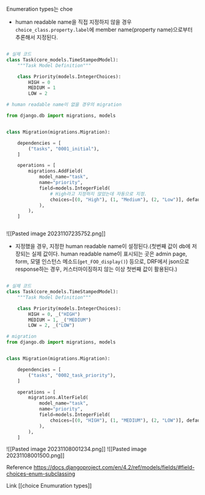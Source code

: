 Enumeration types는 choe


- human readable name을 직접 지정하지 않을 경우 
  `choice_class.property.label`에 member name(property name)으로부터 추론해서 지정된다.
```python

# 실제 코드
class Task(core_models.TimeStampedModel):
    """Task Model Definition"""

    class Priority(models.IntegerChoices):
        HIGH = 0
        MEDIUM = 1
        LOW = 2

# human readable name이 없을 경우의 migration

from django.db import migrations, models


class Migration(migrations.Migration):

    dependencies = [
        ("tasks", "0001_initial"),
    ]

    operations = [
        migrations.AddField(
            model_name="task",
            name="priority",
            field=models.IntegerField(
	            # High라고 지정하지 않았는데 자동으로 지정.
                choices=[(0, "High"), (1, "Medium"), (2, "Low")], default=1
            ),
        ),
    ]



```

![[Pasted image 20231107235752.png]]


- 지정했을 경우, 지정한 human readable name이 설정된다.(첫번째 값이 db에 저장되는 실제 값이다.
  human readable name이 표시되는 곳은 admin page, form, 모델 인스턴스 메소드(`get_FOO_display()`) 등으로, DRF에서 json으로 response하는 경우, 커스터마이징하지 않는 이상 첫번째 값이 활용된다.)
```python

# 실제 코드
class Task(core_models.TimeStampedModel):
    """Task Model Definition"""

    class Priority(models.IntegerChoices):
        HIGH = 0, _("HIGH")
        MEDIUM = 1, _("MEDIUM")
        LOW = 2, _("LOW")

# migration
from django.db import migrations, models


class Migration(migrations.Migration):

    dependencies = [
        ("tasks", "0002_task_priority"),
    ]

    operations = [
        migrations.AlterField(
            model_name="task",
            name="priority",
            field=models.IntegerField(
                choices=[(0, "HIGH"), (1, "MEDIUM"), (2, "LOW")], default=1
            ),
        ),
    ]

```
![[Pasted image 20231108001234.png]]
![[Pasted image 20231108001500.png]]

Reference
https://docs.djangoproject.com/en/4.2/ref/models/fields/#field-choices-enum-subclassing

Link
[[choice Enumuration types]]